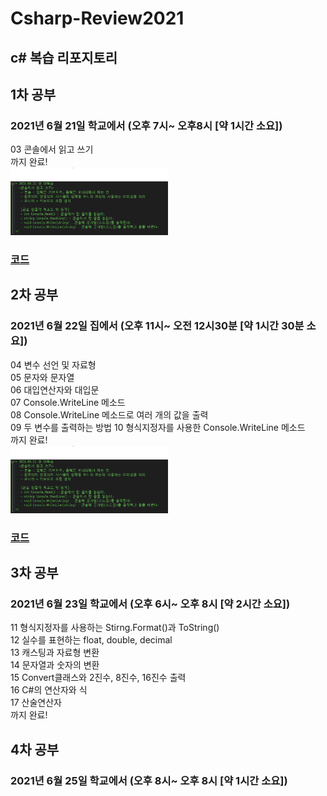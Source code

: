 # Csharp-Review2021
c# 복습 리포지토리   
-------------------------
## 1차 공부   
### 2021년 6월 21일 학교에서 (오후 7시~ 오후8시 [약 1시간 소요]) 
03 콘솔에서 읽고 쓰기  
까지 완료!      
<img src = "https://github.com/hyojin-park24/Csharp-Review2021/blob/main/images/210621.png" width="50%" height="50%">   
### [코드](https://github.com/hyojin-park24/Csharp-Review2021/blob/main/Code/0621/README.md)

## 2차 공부   
### 2021년 6월 22일 집에서 (오후 11시~ 오전 12시30분 [약 1시간 30분 소요])    
04 변수 선언 및 자료형   
05 문자와 문자열   
06 대입연산자와 대입문   
07 Console.WriteLine 메소드   
08 Console.WriteLine 메소드로 여러 개의 값을 출력   
09 두 변수를 출력하는 방법
10 형식지정자를 사용한 Console.WriteLine 메소드  
까지 완료!      
<img src = "https://github.com/hyojin-park24/Csharp-Review2021/blob/main/images/210621.png" width="50%" height="50%">   
### [코드](https://github.com/hyojin-park24/Csharp-Review2021/blob/main/Code/0621/README.md)   

## 3차 공부   
### 2021년 6월 23일 학교에서 (오후 6시~ 오후 8시 [약 2시간 소요])    
11 형식지정자를 사용하는 Stirng.Format()과 ToString()   
12 실수를 표현하는 float, double, decimal   
13 캐스팅과 자료형 변환   
14 문자열과 숫자의 변환   
15 Convert클래스와 2진수, 8진수, 16진수 출력   
16 C#의 연산자와 식   
17 산술연산자   
까지 완료!        

## 4차 공부   
### 2021년 6월 25일 학교에서 (오후 8시~ 오후 8시 [약 1시간 소요])    
